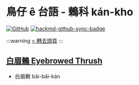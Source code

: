 # 鳥仔 ê 台語 - 鶇科 kán-kho

[![GitHub](https://img.shields.io/badge/GitHub-black?logo=github)](https://github.com/siansiansu/tsiau-a-e-mia)
[![hackmd-github-sync-badge](https://hackmd.io/FvhmP_y2RoyBzBgJ8qDqWg/badge)](https://hackmd.io/FvhmP_y2RoyBzBgJ8qDqWg)

:::warning
[< 轉去頭頁](https://hackmd.io/@siansiansu/Hy4VzNvha)
:::

## [白眉鶇 Eyebrowed Thrush](https://ebird.org/species/eyethr)

- 白眉鶇 bâi-bâi-kán
